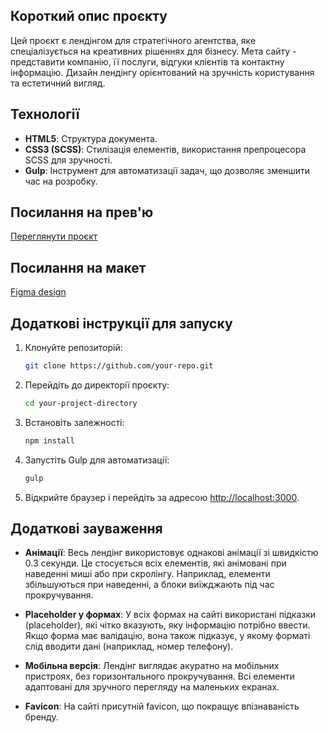
## Короткий опис проєкту

Цей проєкт є лендінгом для стратегічного агентства, яке спеціалізується на креативних рішеннях для бізнесу. Мета сайту - представити компанію, її послуги, відгуки клієнтів та контактну інформацію. Дизайн лендінгу орієнтований на зручність користування та естетичний вигляд.

## Технології

- **HTML5**: Структура документа.
- **CSS3 (SCSS)**: Стилізація елементів, використання препроцесора SCSS для зручності.
- **Gulp**: Інструмент для автоматизації задач, що дозволяє зменшити час на розробку.

## Посилання на прев'ю

[Переглянути проєкт](https://blervin1.github.io/layout_dia/)

## Посилання на макет

[Figma design](<https://www.figma.com/file/7qwsWggv9BAxMi2VPhBuPr/Air-(formerly-Dia)?node-id=9138%3A35>)

## Додаткові інструкції для запуску

1. Клонуйте репозиторій:
   ```bash
   git clone https://github.com/your-repo.git

2. Перейдіть до директорії проєкту:
   ```bash
   cd your-project-directory
   ```
3. Встановіть залежності:
   ```bash
   npm install
   ```
4. Запустіть Gulp для автоматизації:
   ```bash
   gulp
   ```
5. Відкрийте браузер і перейдіть за адресою [http://localhost:3000](http://localhost:3000).

## Додаткові зауваження

- **Анімації**: Весь лендінг використовує однакові анімації зі швидкістю 0.3 секунди. Це стосується всіх елементів, які анімовані при наведенні миші або при скролінгу. Наприклад, елементи збільшуються при наведенні, а блоки виїжджають під час прокручування.
- **Placeholder у формах**: У всіх формах на сайті використані підказки (placeholder), які чітко вказують, яку інформацію потрібно ввести. Якщо форма має валідацію, вона також підказує, у якому форматі слід вводити дані (наприклад, номер телефону).

- **Мобільна версія**: Лендінг виглядає акуратно на мобільних пристроях, без горизонтального прокручування. Всі елементи адаптовані для зручного перегляду на маленьких екранах.

- **Favicon**: На сайті присутній favicon, що покращує впізнаваність бренду.

```

```
